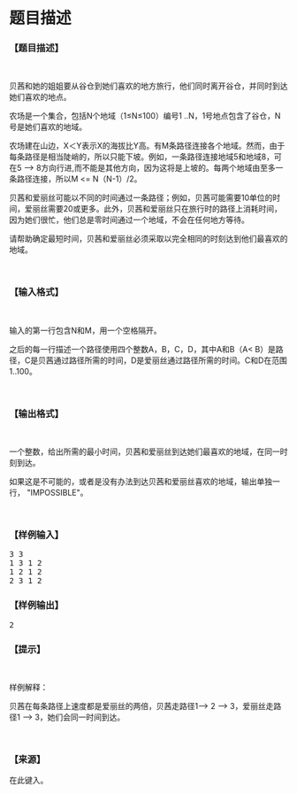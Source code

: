 # 题目描述


<h3>
【题目描述】
</h3>
<p>
<br/>
</p>
<p>
贝茜和她的姐姐要从谷仓到她们喜欢的地方旅行，他们同时离开谷仓，并同时到达她们喜欢的地点。
</p>
<p>
农场是一个集合，包括N个地域（1≤N≤100）编号1 ..N，1号地点包含了谷仓，N号是她们喜欢的地域。
</p>
<p>
农场建在山边，X＜Y表示X的海拔比Y高。有M条路径连接各个地域。然而，由于每条路径是相当陡峭的，所以只能下坡。例如，一条路径连接地域5和地域8，可在5 --&gt; 8方向行进,而不能是其他方向，因为这将是上坡的。每两个地域由至多一条路径连接，所以M &lt;= N（N-1）/2。
</p>
<p>
贝茜和爱丽丝可能以不同的时间通过一条路径；例如，贝茜可能需要10单位的时间，爱丽丝需要20或更多。此外，贝茜和爱丽丝只在旅行时的路径上消耗时间，因为她们很忙，他们总是零时间通过一个地域，不会在任何地方等待。
</p>
<p>
请帮助确定最短时间，贝茜和爱丽丝必须采取以完全相同的时刻达到他们最喜欢的地域。
</p>
<p>
<br/>
</p>
<h3>
【输入格式】
</h3>
<p>
<br/>
</p>
<p>
输入的第一行包含N和M，用一个空格隔开。
</p>
<p>
之后的每一行描述一个路径使用四个整数A，B，C，D，其中A和B（A&lt; B）是路径，C是贝茜通过路径所需的时间，D是爱丽丝通过路径所需的时间。C和D在范围1..100。
</p>
<p>
<br/>
</p>
<h3>
【输出格式】
</h3>
<p>
<br/>
</p>
<p>
一个整数，给出所需的最小时间，贝茜和爱丽丝到达她们最喜欢的地域，在同一时刻到达。
</p>
<p>
如果这是不可能的，或者是没有办法到达贝茜和爱丽丝喜欢的地域，输出单独一行， &#34;IMPOSSIBLE&#34;。
</p>
<p>
<br/>
</p>
<h3>
【样例输入】
</h3>
<pre>3 3
1 3 1 2
1 2 1 2
2 3 1 2</pre>
<h3>
【样例输出】
</h3>
<pre>2</pre>
<h3>
【提示】
</h3>
<p>
<br/>
</p>
<p>
样例解释：
</p>
<p>
贝茜在每条路径上速度都是爱丽丝的两倍，贝茜走路径1--&gt; 2 --&gt; 3，爱丽丝走路径1 --&gt; 3，她们会同一时间到达。
</p>
<p>
<br/>
</p>
<h3>
【来源】
</h3>
<p>
在此键入。
</p>
